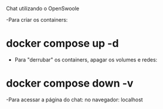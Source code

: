 Chat utilizando o OpenSwoole

-Para criar os containers:
# docker compose up -d

- Para "derrubar" os containers, apagar os volumes e redes:
# docker compose down -v

-Para acessar a página do chat:
no navegador: localhost
